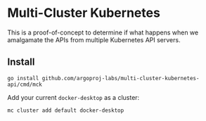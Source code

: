 # Multi-Cluster Kubernetes

This is a proof-of-concept to determine if what happens when we amalgamate the APIs from multiple Kubernetes API
servers.

## Install

```
go install github.com/argoproj-labs/multi-cluster-kubernetes-api/cmd/mck
```

Add your current `docker-desktop` as a cluster:

```
mc cluster add default docker-desktop
```


